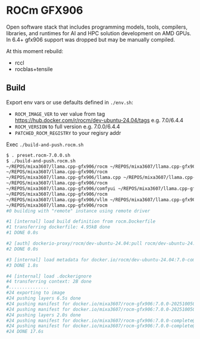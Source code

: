 # ROCm GFX906
Open software stack that includes programming models, tools, compilers, libraries, and runtimes for AI and HPC solution development on AMD GPUs.
In 6.4+ gfx906 support was dropped but may be manually compiled.

At this moment rebuild:
- rccl
- rocblas+tensile

## Build
Export env vars or use defaults defined in `./env.sh`:
- `ROCM_IMAGE_VER` to ver value from tag https://hub.docker.com/r/rocm/dev-ubuntu-24.04/tags e.g. 7.0/6.4.4
- `ROCM_VERSION` to full version e.g. 7.0.0/6.4.4
- `PATCHED_ROCM_REGISTRY` to your regisry addr

Exec `./build-and-push.rocm.sh`
```bash
$ . preset.rocm-7.0.0.sh
$ ./build-and-push.rocm.sh
~/REPOS/mixa3607/llama.cpp-gfx906/rocm ~/REPOS/mixa3607/llama.cpp-gfx906/rocm
~/REPOS/mixa3607/llama.cpp-gfx906/rocm
~/REPOS/mixa3607/llama.cpp-gfx906/llama.cpp ~/REPOS/mixa3607/llama.cpp-gfx906/rocm
~/REPOS/mixa3607/llama.cpp-gfx906/rocm
~/REPOS/mixa3607/llama.cpp-gfx906/comfyui ~/REPOS/mixa3607/llama.cpp-gfx906/rocm
~/REPOS/mixa3607/llama.cpp-gfx906/rocm
~/REPOS/mixa3607/llama.cpp-gfx906/vllm ~/REPOS/mixa3607/llama.cpp-gfx906/rocm
~/REPOS/mixa3607/llama.cpp-gfx906/rocm
#0 building with "remote" instance using remote driver

#1 [internal] load build definition from rocm.Dockerfile
#1 transferring dockerfile: 4.95kB done
#1 DONE 0.0s

#2 [auth] dockerio-proxy/rocm/dev-ubuntu-24.04:pull rocm/dev-ubuntu-24.04:pull token for registry.arkprojects.space
#2 DONE 0.0s

#3 [internal] load metadata for docker.io/rocm/dev-ubuntu-24.04:7.0-complete
#3 DONE 1.8s

#4 [internal] load .dockerignore
#4 transferring context: 2B done
#...............
#24 exporting to image
#24 pushing layers 6.5s done
#24 pushing manifest for docker.io/mixa3607/rocm-gfx906:7.0.0-20251005035204-complete@sha256:00532f62462e80d51e48b021afb7875af53164455c84dc28b24eb29d39aa0005
#24 pushing manifest for docker.io/mixa3607/rocm-gfx906:7.0.0-20251005035204-complete@sha256:00532f62462e80d51e48b021afb7875af53164455c84dc28b24eb29d39aa0005 3.3s done
#24 pushing layers 2.0s done
#24 pushing manifest for docker.io/mixa3607/rocm-gfx906:7.0.0-complete@sha256:00532f62462e80d51e48b021afb7875af53164455c84dc28b24eb29d39aa0005
#24 pushing manifest for docker.io/mixa3607/rocm-gfx906:7.0.0-complete@sha256:00532f62462e80d51e48b021afb7875af53164455c84dc28b24eb29d39aa0005 2.2s done
#24 DONE 17.6s
```

